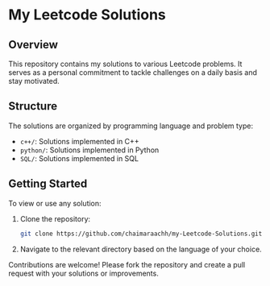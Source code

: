 # My Leetcode Solutions

## Overview

This repository contains my solutions to various Leetcode problems. It serves as a personal commitment to tackle challenges on a daily basis and stay motivated.

## Structure

The solutions are organized by programming language and problem type:

- `c++/`: Solutions implemented in C++
- `python/`: Solutions implemented in Python
- `SQL/`: Solutions implemented in SQL

## Getting Started

To view or use any solution:

1. Clone the repository:
   ```bash
   git clone https://github.com/chaimaraachh/my-Leetcode-Solutions.git
   
2. Navigate to the relevant directory based on the language of your choice.



Contributions are welcome! Please fork the repository and create a pull request with your solutions or improvements.

